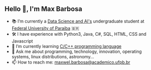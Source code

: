 ## Hello 👋, I'm Max Barbosa

- 📚 I’m currently a [Data Science and AI's](https://cdia.ci.ufpb.br) undergraduate student at [Federal University of Paraiba](https://www.ufpb.br) 🇧🇷
- 🛠️ I have experience with Python3, Java, C#, SQL, HTML, CSS and Javascript
- 🔭 I’m currently learning [C/C++ programming language](https://docs.microsoft.com/en-us/cpp/c-language/c-language-reference?view=msvc-170)
- 💬 Ask me about programming, technology, innovation, operating systems, linux distributions, astronomy...
- 📫 How to reach me: [maxwel.barbosa@academico.ufpb.br](mailto:cttmaxwellbarbosa@gmail.com)

